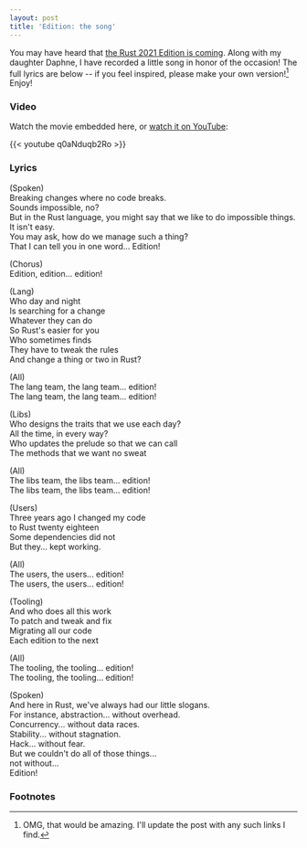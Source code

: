 ```yaml
---
layout: post
title: 'Edition: the song'
---
```


You may have heard that [the Rust 2021 Edition is coming](https://blog.rust-lang.org/2021/05/11/edition-2021.html). Along with my daughter Daphne, I have recorded a little song in honor of the occasion! The full lyrics are below -- if you feel inspired, please make your own version![^omg] Enjoy!

[^omg]: OMG, that would be amazing. I'll update the post with any such links I find.

### Video

Watch the movie embedded here, or [watch it on YouTube](https://youtu.be/q0aNduqb2Ro):

{{< youtube q0aNduqb2Ro >}}

### Lyrics

(Spoken)<br/>
Breaking changes where no code breaks.<br/>
Sounds impossible, no?<br/>
But in the Rust language, you might say that we like to do impossible things.<br/>
It isn't easy.<br/>
You may ask, how do we manage such a thing?<br/>
That I can tell you in one word... Edition!<br/>

(Chorus)<br/>
Edition, edition... edition!

(Lang)<br/>
Who day and night<br/>
Is searching for a change<br/>
Whatever they can do<br/>
So Rust's easier for you<br/>
Who sometimes finds<br/>
They have to tweak the rules<br/>
And change a thing or two in Rust?

(All)<br/>
The lang team, the lang team... edition!<br/>
The lang team, the lang team... edition!

(Libs)<br/>
Who designs the traits that we use each day?<br/>
All the time, in every way?<br/>
Who updates the prelude so that we can call<br/>
The methods that we want no sweat

(All)<br/>
The libs team, the libs team... edition!<br/>
The libs team, the libs team... edition!

(Users)<br/>
Three years ago I changed my code<br/>
to Rust twenty eighteen<br/>
Some dependencies did not<br/>
But they... kept working.
 
(All)<br/>
The users, the users... edition!<br/>
The users, the users... edition!

(Tooling)<br/>
And who does all this work<br/>
To patch and tweak and fix<br/>
Migrating all our code<br/>
Each edition to the next

(All)<br/>
The tooling, the tooling... edition!<br/>
The tooling, the tooling... edition!

(Spoken)<br/>
And here in Rust, we've always had our little slogans.<br/>
For instance, abstraction... without overhead.<br/>
Concurrency... without data races.<br/>
Stability... without stagnation.<br/>
Hack... without fear.<br/>
But we couldn't do all of those things...<br/>
not without...<br/>
Edition!

### Footnotes